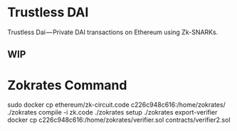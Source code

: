 # Trustless DAI

Trustless Dai — Private DAI transactions on Ethereum using Zk-SNARKs.

## WIP

# Zokrates Command

sudo docker cp ethereum/zk-circuit.code c226c948c616:/home/zokrates/
./zokrates compile -i zk.code
./zokrates setup
./zokrates export-verifier
docker cp c226c948c616:/home/zokrates/verifier.sol contracts/verifier2.sol
 